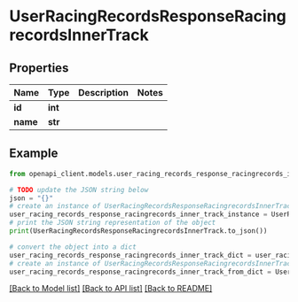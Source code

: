 # UserRacingRecordsResponseRacingrecordsInnerTrack


## Properties

Name | Type | Description | Notes
------------ | ------------- | ------------- | -------------
**id** | **int** |  | 
**name** | **str** |  | 

## Example

```python
from openapi_client.models.user_racing_records_response_racingrecords_inner_track import UserRacingRecordsResponseRacingrecordsInnerTrack

# TODO update the JSON string below
json = "{}"
# create an instance of UserRacingRecordsResponseRacingrecordsInnerTrack from a JSON string
user_racing_records_response_racingrecords_inner_track_instance = UserRacingRecordsResponseRacingrecordsInnerTrack.from_json(json)
# print the JSON string representation of the object
print(UserRacingRecordsResponseRacingrecordsInnerTrack.to_json())

# convert the object into a dict
user_racing_records_response_racingrecords_inner_track_dict = user_racing_records_response_racingrecords_inner_track_instance.to_dict()
# create an instance of UserRacingRecordsResponseRacingrecordsInnerTrack from a dict
user_racing_records_response_racingrecords_inner_track_from_dict = UserRacingRecordsResponseRacingrecordsInnerTrack.from_dict(user_racing_records_response_racingrecords_inner_track_dict)
```
[[Back to Model list]](../README.md#documentation-for-models) [[Back to API list]](../README.md#documentation-for-api-endpoints) [[Back to README]](../README.md)


